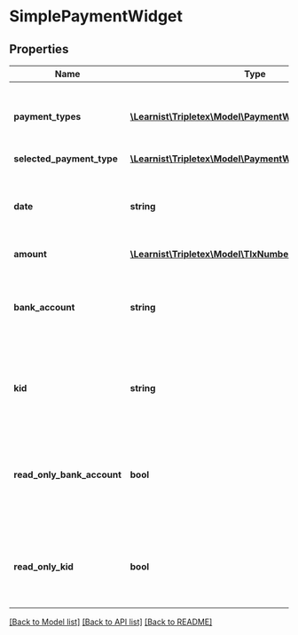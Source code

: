 # SimplePaymentWidget

## Properties
Name | Type | Description | Notes
------------ | ------------- | ------------- | -------------
**payment_types** | [**\Learnist\Tripletex\Model\PaymentWidgetPaymentType[]**](PaymentWidgetPaymentType.md) | List of payment types used in this Payment Widget | [optional] 
**selected_payment_type** | [**\Learnist\Tripletex\Model\PaymentWidgetPaymentType**](PaymentWidgetPaymentType.md) |  | [optional] 
**date** | **string** | Date of the payment to be registered in the Payment Widget | [optional] 
**amount** | [**\Learnist\Tripletex\Model\TlxNumber**](TlxNumber.md) |  | [optional] 
**bank_account** | **string** | Bank account used to register payment in the Payment Widget | [optional] 
**kid** | **string** | Kid used to register payment in the Payment Widget | [optional] 
**read_only_bank_account** | **bool** | Field for making the bank account field readOnly in the Payment Widget | [optional] 
**read_only_kid** | **bool** | Field for making the kid field readOnly in the Payment Widget | [optional] 

[[Back to Model list]](../../README.md#documentation-for-models) [[Back to API list]](../../README.md#documentation-for-api-endpoints) [[Back to README]](../../README.md)

